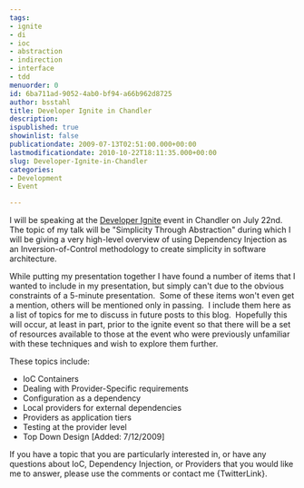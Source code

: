 ```yaml
---
tags:
- ignite
- di
- ioc
- abstraction
- indirection
- interface
- tdd
menuorder: 0
id: 6ba711ad-9052-4ab0-bf94-a66b962d8725
author: bsstahl
title: Developer Ignite in Chandler
description: 
ispublished: true
showinlist: false
publicationdate: 2009-07-13T02:51:00.000+00:00
lastmodificationdate: 2010-10-22T18:11:35.000+00:00
slug: Developer-Ignite-in-Chandler
categories:
- Development
- Event

---
```

I will be speaking at the [Developer Ignite](https://web.archive.org/web/20100512033945/http://software.intel.com/en-us/articles/developer-ignite/) event in Chandler on July 22nd.  The topic of my talk will be "Simplicity Through Abstraction" during which I will be giving a very high-level overview of using Dependency Injection as an Inversion-of-Control methodology to create simplicity in software architecture.

While putting my presentation together I have found a number of items that I wanted to include in my presentation, but simply can't due to the obvious constraints of a 5-minute presentation.  Some of these items won't even get a mention, others will be mentioned only in passing.  I include them here as a list of topics for me to discuss in future posts to this blog.  Hopefully this will occur, at least in part, prior to the ignite event so that there will be a set of resources available to those at the event who were previously unfamiliar with these techniques and wish to explore them further.

These topics include:

- IoC Containers
- Dealing with Provider-Specific requirements
- Configuration as a dependency
- Local providers for external dependencies
- Providers as application tiers
- Testing at the provider level
- Top Down Design [Added: 7/12/2009]


If you have a topic that you are particularly interested in, or have any questions about IoC, Dependency Injection, or Providers that you would like me to answer, please use the comments or contact me {TwitterLink}.
